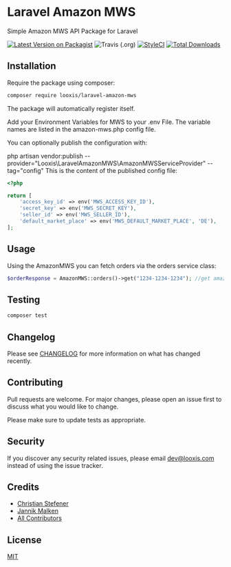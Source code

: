 # Laravel Amazon MWS

Simple Amazon MWS API Package for Laravel

[![Latest Version on Packagist](https://img.shields.io/packagist/v/looxis/laravel-amazon-mws.svg?style=flat-square)](https://packagist.org/packages/looxis/laravel-amazon-mws)
![Travis (.org)](https://img.shields.io/travis/looxis/laravel-amazon-mws)
[![StyleCI](https://styleci.io/repos/242777921/shield?branch=master)](https://styleci.io/repos/242777921)
[![Total Downloads](https://img.shields.io/packagist/dt/looxis/laravel-amazon-mws.svg?style=flat-square)](https://packagist.org/packages/looxis/laravel-amazon-mws)

## Installation

Require the package using composer:

```bash
composer require looxis/laravel-amazon-mws
```

The package will automatically register itself.

Add your Environment Variables for MWS to your .env File. The variable names are listed in the amazon-mws.php config file.

You can optionally publish the configuration with:

php artisan vendor:publish --provider="Looxis\LaravelAmazonMWS\AmazonMWSServiceProvider" --tag="config"
This is the content of the published config file:

```php
<?php

return [
    'access_key_id' => env('MWS_ACCESS_KEY_ID'),
    'secret_key' => env('MWS_SECRET_KEY'),
    'seller_id' => env('MWS_SELLER_ID'),
    'default_market_place' => env('MWS_DEFAULT_MARKET_PLACE', 'DE'),
];
```

## Usage

Using the AmazonMWS you can fetch orders via the orders service class:

```php
$orderResponse = AmazonMWS::orders()->get("1234-1234-1234"); //get amazon order by id
```

## Testing

``` bash
composer test
```

## Changelog

Please see [CHANGELOG](CHANGELOG.md) for more information on what has changed recently.

## Contributing
Pull requests are welcome. For major changes, please open an issue first to discuss what you would like to change.

Please make sure to update tests as appropriate.

## Security

If you discover any security related issues, please email dev@looxis.com instead of using the issue tracker.

## Credits

- [Christian Stefener](https://github.com/ChrisSFR)
- [Jannik Malken](https://github.com/mannikj)
- [All Contributors](../../contributors)

## License
[MIT](./LICENSE.md)